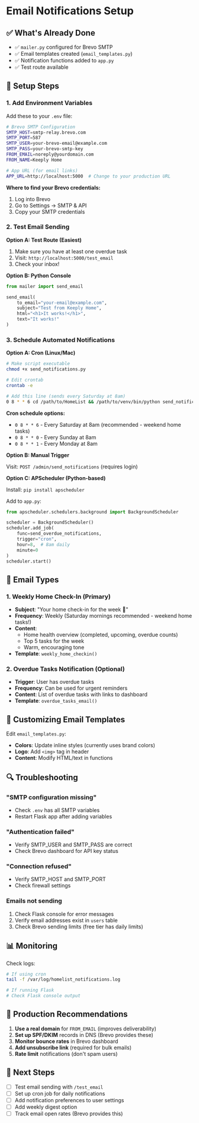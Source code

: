 # Email Notifications Setup

## ✅ What's Already Done

- ✅ `mailer.py` configured for Brevo SMTP
- ✅ Email templates created (`email_templates.py`)
- ✅ Notification functions added to `app.py`
- ✅ Test route available

## 🔧 Setup Steps

### 1. Add Environment Variables

Add these to your `.env` file:

```bash
# Brevo SMTP Configuration
SMTP_HOST=smtp-relay.brevo.com
SMTP_PORT=587
SMTP_USER=your-brevo-email@example.com
SMTP_PASS=your-brevo-smtp-key
FROM_EMAIL=noreply@yourdomain.com
FROM_NAME=Keeply Home

# App URL (for email links)
APP_URL=http://localhost:5000  # Change to your production URL
```

**Where to find your Brevo credentials:**
1. Log into Brevo
2. Go to Settings → SMTP & API
3. Copy your SMTP credentials

### 2. Test Email Sending

**Option A: Test Route (Easiest)**

1. Make sure you have at least one overdue task
2. Visit: `http://localhost:5000/test_email`
3. Check your inbox!

**Option B: Python Console**

```python
from mailer import send_email

send_email(
    to_email="your-email@example.com",
    subject="Test from Keeply Home",
    html="<h1>It works!</h1>",
    text="It works!"
)
```

### 3. Schedule Automated Notifications

**Option A: Cron (Linux/Mac)**

```bash
# Make script executable
chmod +x send_notifications.py

# Edit crontab
crontab -e

# Add this line (sends every Saturday at 8am)
0 8 * * 6 cd /path/to/HomeList && /path/to/venv/bin/python send_notifications.py >> /var/log/homelist_notifications.log 2>&1
```

**Cron schedule options:**
- `0 8 * * 6` - Every Saturday at 8am (recommended - weekend home tasks)
- `0 8 * * 0` - Every Sunday at 8am
- `0 8 * * 1` - Every Monday at 8am

**Option B: Manual Trigger**

Visit: `POST /admin/send_notifications` (requires login)

**Option C: APScheduler (Python-based)**

Install: `pip install apscheduler`

Add to `app.py`:

```python
from apscheduler.schedulers.background import BackgroundScheduler

scheduler = BackgroundScheduler()
scheduler.add_job(
    func=send_overdue_notifications,
    trigger="cron",
    hour=8,  # 8am daily
    minute=0
)
scheduler.start()
```

## 📧 Email Types

### 1. Weekly Home Check-In (Primary)
- **Subject**: "Your home check-in for the week 🧹"
- **Frequency**: Weekly (Saturday mornings recommended - weekend home tasks!)
- **Content**: 
  - Home health overview (completed, upcoming, overdue counts)
  - Top 5 tasks for the week
  - Warm, encouraging tone
- **Template**: `weekly_home_checkin()`

### 2. Overdue Tasks Notification (Optional)
- **Trigger**: User has overdue tasks
- **Frequency**: Can be used for urgent reminders
- **Content**: List of overdue tasks with links to dashboard
- **Template**: `overdue_tasks_email()`

## 🎨 Customizing Email Templates

Edit `email_templates.py`:

- **Colors**: Update inline styles (currently uses brand colors)
- **Logo**: Add `<img>` tag in header
- **Content**: Modify HTML/text in functions

## 🔍 Troubleshooting

### "SMTP configuration missing"
- Check `.env` has all SMTP variables
- Restart Flask app after adding variables

### "Authentication failed"
- Verify SMTP_USER and SMTP_PASS are correct
- Check Brevo dashboard for API key status

### "Connection refused"
- Verify SMTP_HOST and SMTP_PORT
- Check firewall settings

### Emails not sending
1. Check Flask console for error messages
2. Verify email addresses exist in `users` table
3. Check Brevo sending limits (free tier has daily limits)

## 📊 Monitoring

Check logs:
```bash
# If using cron
tail -f /var/log/homelist_notifications.log

# If running Flask
# Check Flask console output
```

## 🚀 Production Recommendations

1. **Use a real domain** for `FROM_EMAIL` (improves deliverability)
2. **Set up SPF/DKIM** records in DNS (Brevo provides these)
3. **Monitor bounce rates** in Brevo dashboard
4. **Add unsubscribe link** (required for bulk emails)
5. **Rate limit** notifications (don't spam users)

## 🎯 Next Steps

- [ ] Test email sending with `/test_email`
- [ ] Set up cron job for daily notifications
- [ ] Add notification preferences to user settings
- [ ] Add weekly digest option
- [ ] Track email open rates (Brevo provides this)
